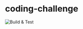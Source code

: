 # coding-challenge

![Build & Test](https://github.com/nikneem/coding-challenge/workflows/Build%20&%20Test/badge.svg)
